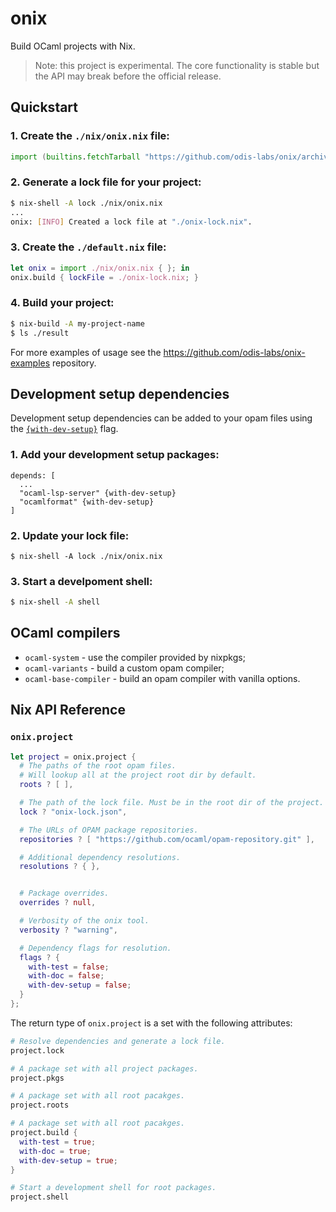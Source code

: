 # onix

Build OCaml projects with Nix.

> Note: this project is experimental. The core functionality is stable but the API may break before the official release.

## Quickstart

### 1. Create the `./nix/onix.nix` file:

```nix
import (builtins.fetchTarball "https://github.com/odis-labs/onix/archive/master.tar.gz")
```

### 2. Generate a lock file for your project:

```bash
$ nix-shell -A lock ./nix/onix.nix
...
onix: [INFO] Created a lock file at "./onix-lock.nix".
```

### 3. Create the `./default.nix` file:

```nix
let onix = import ./nix/onix.nix { }; in
onix.build { lockFile = ./onix-lock.nix; }
```

### 4. Build your project:

```bash
$ nix-build -A my-project-name
$ ls ./result
```

For more examples of usage see the https://github.com/odis-labs/onix-examples repository.


## Development setup dependencies

Development setup dependencies can be added to your opam files using the [`{with-dev-setup}`](https://opam.ocaml.org/doc/Manual.html#pkgvar-with-dev-setup) flag.

### 1. Add your development setup packages:

```opam
depends: [
  ...
  "ocaml-lsp-server" {with-dev-setup}
  "ocamlformat" {with-dev-setup}
]
```

### 2. Update your lock file:

```
$ nix-shell -A lock ./nix/onix.nix
```

### 3. Start a develpoment shell:

```bash
$ nix-shell -A shell
```


## OCaml compilers


- `ocaml-system` - use the compiler provided by nixpkgs;
- `ocaml-variants` - build a custom opam compiler;
- `ocaml-base-compiler` - build an opam compiler with vanilla options.


## Nix API Reference

### `onix.project`

```nix
let project = onix.project {
  # The paths of the root opam files.
  # Will lookup all at the project root dir by default.
  roots ? [ ],

  # The path of the lock file. Must be in the root dir of the project.
  lock ? "onix-lock.json",

  # The URLs of OPAM package repositories.
  repositories ? [ "https://github.com/ocaml/opam-repository.git" ],

  # Additional dependency resolutions.
  resolutions ? { },


  # Package overrides.
  overrides ? null,

  # Verbosity of the onix tool.
  verbosity ? "warning",

  # Dependency flags for resolution.
  flags ? {
    with-test = false;
    with-doc = false;
    with-dev-setup = false;
  }
};
```

The return type of `onix.project` is a set with the following attributes:

```nix
# Resolve dependencies and generate a lock file.
project.lock

# A package set with all project packages.
project.pkgs

# A package set with all root pacakges.
project.roots

# A package set with all root pacakges.
project.build {
  with-test = true;
  with-doc = true;
  with-dev-setup = true;
}

# Start a development shell for root packages.
project.shell
```

